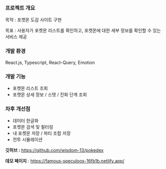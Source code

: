 ### 프로젝트 개요

목적 : 포켓몬 도감 사이트 구현 

목표 : 사용자가 포켓몬 리스트를 확인하고, 포켓몬에 대한 세부 정보를 확인할 수 있는 서비스 제공

### 개발 환경

React.js, Typescript, React-Query, Emotion

### 개발 기능

- 포켓몬 리스트 조회
- 포켓몬 상세 정보 / 스텟 / 진화 단계 조회

### 차후 개선점

- 데이터 한글화
- 포켓몬 검색 및 필터링
- 내 포켓몬 저장 / 파티 조합 저장
- 전투 시뮬레이션

**깃허브 :** https://github.com/wisdom-13/pokedex

**데모 페이지** : https://famous-speculoos-16fb1b.netlify.app/
